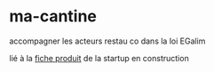 # ma-cantine
accompagner les acteurs restau co dans la loi EGalim

lié à la [fiche produit](https://beta.gouv.fr/startups/egalim.html) de la startup en construction 
